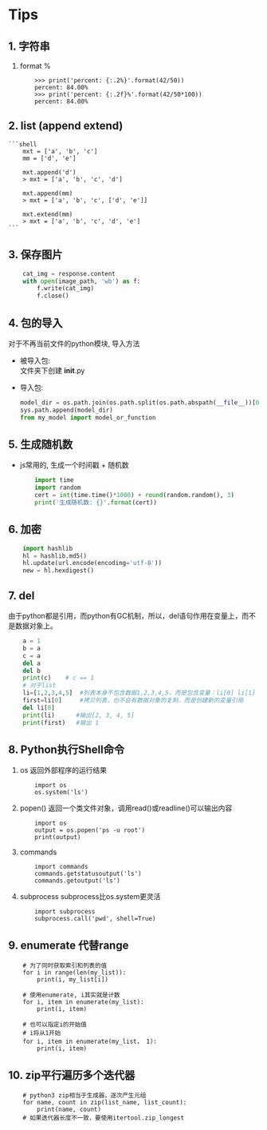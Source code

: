 # Tips

## 1. 字符串

1. format %

    ```shell
        >>> print('percent: {:.2%}'.format(42/50))
        percent: 84.00%
        >>> print('percent: {:.2f}%'.format(42/50*100))
        percent: 84.00%
    ```

## 2. list (append extend)

    ```shell
        mxt = ['a', 'b', 'c']
        mm = ['d', 'e']

        mxt.append('d')
        > mxt = ['a', 'b', 'c', 'd']

        mxt.append(mm)
        > mxt = ['a', 'b', 'c', ['d', 'e']]

        mxt.extend(mm)
        > mxt = ['a', 'b', 'c', 'd', 'e']
    ```

## 3. 保存图片

```python
    cat_img = response.content
    with open(image_path, 'wb') as f:
        f.write(cat_img)
        f.close()
```

## 4. 包的导入

对于不再当前文件的python模块, 导入方法  

- 被导入包:  
文件夹下创建 __init__.py
- 导入包:

    ```python
    model_dir = os.path.join(os.path.split(os.path.abspath(__file__))[0], 'aa/bb/')
    sys.path.append(model_dir)
    from my_model import model_or_function 
    ```

## 5. 生成随机数

- js常用的, 生成一个时间戳 + 随机数

    ```python
        import time
        import random
        cert = int(time.time()*1000) + round(random.random(), 3)
        print('生成随机数: {}'.format(cert))
    ```

## 6. 加密

```python
    import hashlib
    hl = hashlib.md5()
    hl.update(url.encode(encoding='utf-8'))
    new = hl.hexdigest()
```

## 7. del

由于python都是引用，而python有GC机制，所以，del语句作用在变量上，而不是数据对象上。

```python
    a = 1
    b = a
    c = a
    del a
    del b
    print(c)    # c == 1
    # 对于list
    li=[1,2,3,4,5]  #列表本身不包含数据1,2,3,4,5，而是包含变量：li[0] li[1] li[2] li[3] li[4]
    first=li[0]     #拷贝列表，也不会有数据对象的复制，而是创建新的变量引用
    del li[0]
    print(li)      #输出[2, 3, 4, 5]
    print(first)   #输出 1
```

## 8. Python执行Shell命令

1. os
    返回外部程序的运行结果

    ```shell
        import os
        os.system('ls')
    ```

2. popen()
    返回一个类文件对象，调用read()或readline()可以输出内容

    ```shell
        import os
        output = os.popen('ps -u root')
        print(output)
    ```

3. commands

    ```shell
        import commands
        commands.getstatusoutput('ls')
        commands.getoutput('ls')
    ```

4. subprocess
    subprocess比os.system更灵活

    ```shell
        import subprocess
        subprocess.call('pwd', shell=True)
    ```

## 9. enumerate 代替range

```shell
    # 为了同时获取索引和列表的值
    for i in range(len(my_list)):
        print(i, my_list[i])
    
    # 使用enumerate, i其实就是计数
    for i, item in enumerate(my_list):
        print(i, item)

    # 也可以指定i的开始值
    # i将从1开始
    for i, item in enumerate(my_list， 1):
        print(i, item)
```

## 10. zip平行遍历多个迭代器

```shell
    # python3 zip相当于生成器，逐次产生元组
    for name, count in zip(list_name, list_count):
        print(name, count)
    # 如果迭代器长度不一致，要使用itertool.zip_longest
```
